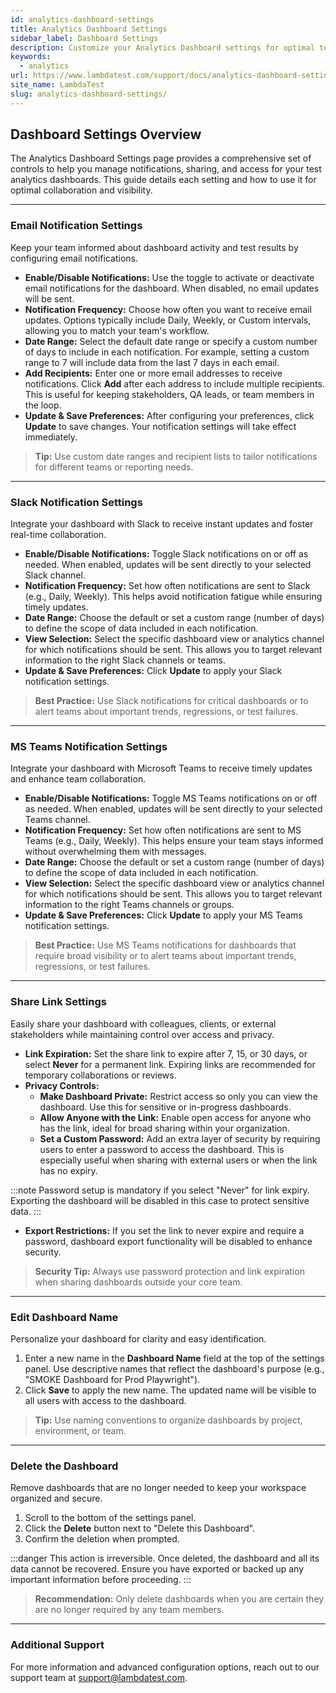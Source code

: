 ```yaml
---
id: analytics-dashboard-settings
title: Analytics Dashboard Settings
sidebar_label: Dashboard Settings
description: Customize your Analytics Dashboard settings for optimal test analysis. Learn how to adjust settings to fit your testing needs.
keywords:
  - analytics
url: https://www.lambdatest.com/support/docs/analytics-dashboard-settings/
site_name: LambdaTest
slug: analytics-dashboard-settings/
---
```


<script type="application/ld+json"
      dangerouslySetInnerHTML={{ __html: JSON.stringify({
       "@context": "https://schema.org",
        "@type": "BreadcrumbList",
        "itemListElement": [{
          "@type": "ListItem",
          "position": 1,
          "name": "Home",
          "item": "https://www.lambdatest.com"
        },{
          "@type": "ListItem",
          "position": 2,
          "name": "Support",
          "item": "https://www.lambdatest.com/support/docs/"
        },{
          "@type": "ListItem",
          "position": 3,
          "name": "Linear App Integration",
          "item": "https://www.lambdatest.com/support/docs/analytics-dashboard-settings/"
        }]
      })
    }}
></script>

## Dashboard Settings Overview

The Analytics Dashboard Settings page provides a comprehensive set of controls to help you manage notifications, sharing, and access for your test analytics dashboards. This guide details each setting and how to use it for optimal collaboration and visibility.

---

### Email Notification Settings

Keep your team informed about dashboard activity and test results by configuring email notifications.

- **Enable/Disable Notifications:** Use the toggle to activate or deactivate email notifications for the dashboard. When disabled, no email updates will be sent.
- **Notification Frequency:** Choose how often you want to receive email updates. Options typically include Daily, Weekly, or Custom intervals, allowing you to match your team's workflow.
- **Date Range:** Select the default date range or specify a custom number of days to include in each notification. For example, setting a custom range to 7 will include data from the last 7 days in each email.
- **Add Recipients:** Enter one or more email addresses to receive notifications. Click **Add** after each address to include multiple recipients. This is useful for keeping stakeholders, QA leads, or team members in the loop.
- **Update & Save Preferences:** After configuring your preferences, click **Update** to save changes. Your notification settings will take effect immediately.

> **Tip:** Use custom date ranges and recipient lists to tailor notifications for different teams or reporting needs.

---

### Slack Notification Settings

Integrate your dashboard with Slack to receive instant updates and foster real-time collaboration.

- **Enable/Disable Notifications:** Toggle Slack notifications on or off as needed. When enabled, updates will be sent directly to your selected Slack channel.
- **Notification Frequency:** Set how often notifications are sent to Slack (e.g., Daily, Weekly). This helps avoid notification fatigue while ensuring timely updates.
- **Date Range:** Choose the default or set a custom range (number of days) to define the scope of data included in each notification.
- **View Selection:** Select the specific dashboard view or analytics channel for which notifications should be sent. This allows you to target relevant information to the right Slack channels or teams.
- **Update & Save Preferences:** Click **Update** to apply your Slack notification settings.

> **Best Practice:** Use Slack notifications for critical dashboards or to alert teams about important trends, regressions, or test failures.

---

### MS Teams Notification Settings

Integrate your dashboard with Microsoft Teams to receive timely updates and enhance team collaboration.

- **Enable/Disable Notifications:** Toggle MS Teams notifications on or off as needed. When enabled, updates will be sent directly to your selected Teams channel.
- **Notification Frequency:** Set how often notifications are sent to MS Teams (e.g., Daily, Weekly). This helps ensure your team stays informed without overwhelming them with messages.
- **Date Range:** Choose the default or set a custom range (number of days) to define the scope of data included in each notification.
- **View Selection:** Select the specific dashboard view or analytics channel for which notifications should be sent. This allows you to target relevant information to the right Teams channels or groups.
- **Update & Save Preferences:** Click **Update** to apply your MS Teams notification settings.

> **Best Practice:** Use MS Teams notifications for dashboards that require broad visibility or to alert teams about important trends, regressions, or test failures.

---

### Share Link Settings

Easily share your dashboard with colleagues, clients, or external stakeholders while maintaining control over access and privacy.

- **Link Expiration:** Set the share link to expire after 7, 15, or 30 days, or select **Never** for a permanent link. Expiring links are recommended for temporary collaborations or reviews.
- **Privacy Controls:**
  - **Make Dashboard Private:** Restrict access so only you can view the dashboard. Use this for sensitive or in-progress dashboards.
  - **Allow Anyone with the Link:** Enable open access for anyone who has the link, ideal for broad sharing within your organization.
  - **Set a Custom Password:** Add an extra layer of security by requiring users to enter a password to access the dashboard. This is especially useful when sharing with external users or when the link has no expiry.

:::note
Password setup is mandatory if you select "Never" for link expiry. Exporting the dashboard will be disabled in this case to protect sensitive data.
:::

- **Export Restrictions:** If you set the link to never expire and require a password, dashboard export functionality will be disabled to enhance security.

> **Security Tip:** Always use password protection and link expiration when sharing dashboards outside your core team.

---

### Edit Dashboard Name

Personalize your dashboard for clarity and easy identification.

1. Enter a new name in the **Dashboard Name** field at the top of the settings panel. Use descriptive names that reflect the dashboard's purpose (e.g., "SMOKE Dashboard for Prod Playwright").
2. Click **Save** to apply the new name. The updated name will be visible to all users with access to the dashboard.

> **Tip:** Use naming conventions to organize dashboards by project, environment, or team.

---

### Delete the Dashboard

Remove dashboards that are no longer needed to keep your workspace organized and secure.

1. Scroll to the bottom of the settings panel.
2. Click the **Delete** button next to "Delete this Dashboard".
3. Confirm the deletion when prompted.

:::danger
This action is irreversible. Once deleted, the dashboard and all its data cannot be recovered. Ensure you have exported or backed up any important information before proceeding.
:::

> **Recommendation:** Only delete dashboards when you are certain they are no longer required by any team members.

---

### Additional Support

For more information and advanced configuration options, reach out to our support team at [support@lambdatest.com](mailto:support@lambdatest.com).
